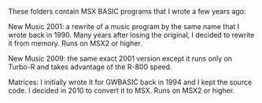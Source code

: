 These folders contain MSX BASIC programs that I wrote a few years ago:

New Music 2001: a rewrite of a music program by the same name that I wrote back in 1990. Many years after losing the original, I decided to rewrite it from memory. Runs on MSX2 or higher.

New Music 2009: the same exact 2001 version except it runs only on Turbo-R and takes advantage of the R-800 speed.

Matrices: I initially wrote it for GWBASIC back in 1994 and I kept the source code. I decided in 2010 to convert it to MSX. Runs on MSX2 or higher.